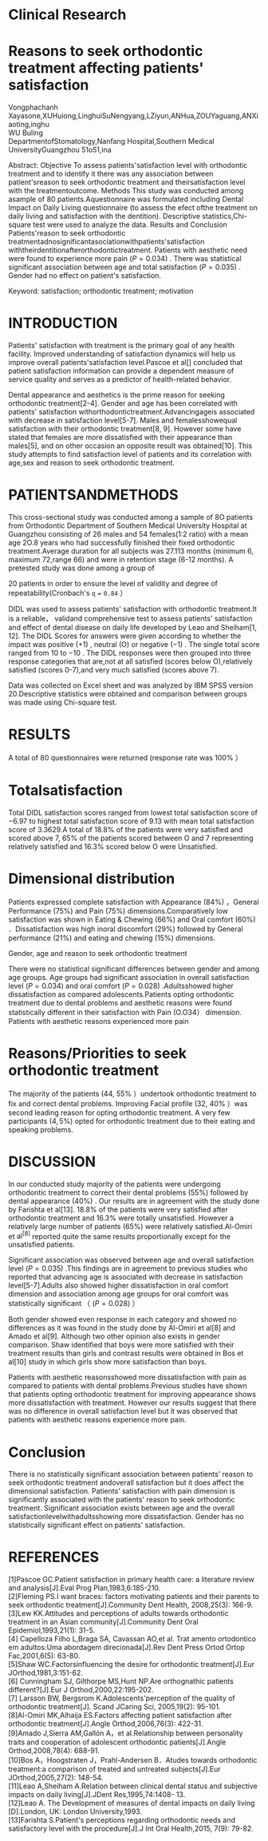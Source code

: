 # Clinical Research

# Reasons to seek orthodontic treatment affecting patients' satisfaction

Vongphachanh Xayasone,XUHuiong,LinghuiSuNengyang,LZiyun,ANHua,ZOUYaguang,ANXiaoting,inghu   
WU Buling   
DepartmentofStomatology,Nanfang Hospital,Southern Medical UniversityGuangzhou 51o51,ina

Abstract: Objective To assess patients'satisfaction level with orthodontic treatment and to identify it there was any association between patient'sreason to seek orthodontic treatment and theirsatisfaction level with the treatmentoutcome. Methods This study was conducted among asample of 80 patients.Aquestionnaire was formulated including Dental Impact on Daily Living questionnaire (to assess the efect ofthe treatment on daily living and satisfaction with the dentition). Descriptive statistics,Chi-square test were used to analyze the data. Results and Conclusion Patients'reason to seek orthodontic treatmentadnosignificantasociationwithpatients'satisfaction withtheirdentitionafterorthodontictreatment. Patients with aesthetic need were found to experience more pain $( P { = } 0 . 0 3 4 )$ . There was statistical significant association between age and total satisfaction $( P { = } 0 . 0 3 5 )$ . Gender had no effect on patient's satisfaction.

Keyword: satisfaction; orthodontic treatment; motivation

# INTRODUCTION

Patients' satisfaction with treatment is the primary goal of any health facility. Improved understanding of satisfaction dynamics will help us improve overall patients'satisfaction level.Pascoe et al[] concluded that patient satisfaction information can provide a dependent measure of service quality and serves as a predictor of health-related behavior.

Dental appearance and aesthetics is the prime reason for seeking orthodontic treatment[2-4]. Gender and age has been correlated with patients' satisfaction withorthodontictreatment.Advancingageis associated with decrease in satisfaction level[5-7]. Males and femalesshowequal satisfaction with their orthodontic treatment[8, 9]. However some have stated that females are more dissatisfied with their appearance than males[5], and on other occasion an opposite result was obtained[10]. This study attempts to find satisfaction level of patients and its correlation with age,sex and reason to seek orthodontic treatment.

# PATIENTSANDMETHODS

This cross-sectional study was conducted among a sample of 8O patients from Orthodontic Department of Southern Medical University Hospital at Guangzhou consisting of 26 males and 54 females(1:2 ratio) with a mean age 2O.8 years who had successfully finished their fixed orthodontic treatment.Average duration for all subjects was 27.113 months (minimum 6, maximum 72,range 66) and were in retention stage (6-12 months). A pretested study was done among a group of

20 patients in order to ensure the level of validity and degree of repeatability(Cronbach's $\scriptstyle \mathtt { q = 0 . 8 4 }$ ）

DIDL was used to assess patients' satisfaction with orthodontic treatment.It is a reliable， validand comprehensive test to assess patients' satisfaction and effect of dental disease on daily life developed by Leao and Sheiham[1, 12]. The DIDL Scores for answers were given according to whether the impact was positive $( + 1 )$ , neutral (O) or negative $( - 1 )$ . The single total score ranged from 10 to $- 1 0$ . The DIDL responses were then grouped into three response categories that are,not at all satisfied (scores below O),relatively satisfied (scores 0-7),and very much satisfied (scores above 7).

Data was collected on Excel sheet and was analyzed by IBM SPSS version 20.Descriptive statistics were obtained and comparison between groups was made using Chi-square test.

# RESULTS

A total of 80 questionnaires were returned (response rate was $100 \%$ ）

# Totalsatisfaction

Total DIDL satisfaction scores ranged from lowest total satisfaction score of $- 6 . 9 7$ to highest total satisfaction score of 9.13 with mean total satisfaction score of 3.3629.A total of $1 8 . 8 \%$ of the patients were very satisfied and scored above 7, $65 \%$ of the patients scored between O and 7 representing relatively satisfied and $1 6 . 3 \%$ scored below O were Unsatisfied.

# Dimensional distribution

Patients expressed complete satisfaction with Appearance $( 8 4 \% )$ ，General Performance $( 7 5 \% )$ and Pain $( 7 5 \% )$ dimensions.Comparatively low satisfaction was shown in Eating & Chewing $( 6 6 \% )$ and Oral comfort $( 6 0 \% )$ ．Dissatisfaction was high inoral discomfort $( 2 9 \% )$ followed by General performance $( 2 1 \% )$ and eating and chewing $( 1 5 \% )$ dimensions.

Gender, age and reason to seek orthodontic treatment

There were no statistical significant differences between gender and among age groups. Age groups had significant association in overall satisfaction level $( P { = } 0 . 0 3 4 )$ and oral comfort $\scriptstyle ( P = 0 . 0 2 8 )$ .Adultsshowed higher dissatisfaction as compared adolescents.Patients opting orthodontic treatment due to dental problems and aesthetic reasons were found statistically different in their satisfaction with Pain (O.O34） dimension. Patients with aesthetic reasons experienced more pain

# Reasons/Priorities to seek orthodontic treatment

The majority of the patients (44, $5 5 \%$ ）undertook orthodontic treatment to fix and correct dental problems. Improving Facial profile (32, $40 \%$ ）was second leading reason for opting orthodontic treatment. A very few participants $( 4 , 5 \% )$ opted for orthodontic treatment due to their eating and speaking problems.

# DISCUSSION

In our conducted study majority of the patients were undergoing orthodontic treatment to correct their dental problems $( 5 5 \% )$ followed by dental appearance $( 4 0 \% )$ . Our results are in agreement with the study done by Farishta et al[13]. $1 8 . 8 \%$ of the patients were very satisfied after orthodontic treatment and $1 6 . 3 \%$ were totally unsatisfied. However a relatively large number of patients $( 6 5 \% )$ were relatively satisfied.Al-Omiri et $\mathrm { { a l } ^ { [ 8 ] } }$ reported quite the same results proportionally except for the unsatisfied patients.

Significant association was observed between age and overall satisfaction level $( P { = } 0 . 0 3 5 )$ .This findings are in agreement to previous studies who reported that advancing age is associated with decrease in satisfaction level[5-7].Adults also showed higher dissatisfaction in oral comfort dimension and association among age groups for oral comfort was statistically significant （ $\scriptstyle ( P = 0 . 0 2 8 )$ ）

Both gender showed even response in each category and showed no differences as it was found in the study done by Al-Omiri et al[8] and Amado et al[9]. Although two other opinion also exists in gender comparison. Shaw identified that boys were more satisfied with their treatment results than girls and contrast results were obtained in Bos et al[10] study in which girls show more satisfaction than boys.

Patients with aesthetic reasonsshowed more dissatisfaction with pain as compared to patients with dental problems.Previous studies have shown that patients opting orthodontic treatment for improving appearance shows more dissatisfaction with treatment. However our results suggest that there was no difference in overall satisfaction level but it was observed that patients with aesthetic reasons experience more pain.

# Conclusion

There is no statistically significant association between patients’ reason to seek orthodontic treatment andoverall satisfaction but it does affect the dimensional satisfaction. Patients’ satisfaction with pain dimension is significantly associated with the patients' reason to seek orthodontic treatment. Significant association exists between age and the overall satisfactionlevelwithadultsshowing more dissatisfaction. Gender has no statistically significant effect on patients' satisfaction.

# REFERENCES

[1]Pascoe GC.Patient satisfaction in primary health care: a literature review and analysis[J].Eval Prog Plan,1983,6:185-210.   
[2]Fleming PS.I want braces: factors motivating patients and their parents to seek orthodontic treatment[J].Community Dent Health, 2008,25(3): 166-9.   
[3]Lew KK.Attitudes and perceptions of adults towards orthodontic treatment in an Asian community[J].Community Dent Oral Epidemiol,1993,21(1): 31-5.   
[4] Capelloza Filho L,Braga SA, Cavassan AO,et al. Trat amento ortodontico em adultos:Uma abordagem direcionada[J].Rev Dent Press Ortod Ortop Fac,2001,6(5): 63-80.   
[5]Shaw WC.Factorsinfluencing the desire for orthodontic treatment[J].Eur JOrthod,1981,3:151-62.   
[6] Cunningham SJ, Gilthorpe MS,Hunt NP.Are orthognathic patients different?[J].Eur J Orthod,2000,22:195-202.   
[7] Larsson BW, Bergsrom K.Adolescents'perception of the quality of orthodontic treatment[J]. Scand JCaring Sci, 2005,19(2): 95-101.   
[8]Al-Omiri MK,Alhaija ES.Factors affecting patient satisfaction after orthodontic treatment[J].Angle Orthod,2006,76(3): 422-31.   
[9]Amado J,Sierra AM,Gallón A，et al.Relationship between personality traits and cooperation of adolescent orthodontic patients[J].Angle Orthod,2008,78(4): 688-91.   
[10]Bos A，Hoogstraten J，Prahl-Andersen B．Atudes towards orthodontic treatment:a comparison of treated and untreated subjects[J].Eur JOrthod,2005,27(2): 148-54.   
[11]Leao A,Sheiham A.Relation between clinical dental status and subjective impacts on daily living[J].JDent Res,1995,74:1408- 13.   
[12]Leao A. The Development of measures of dental impacts on daily living [D].London, UK: London University,1993.   
[13]Farishta S.Patient's perceptions regarding orthodontic needs and satisfactory level with the procedure[J].J Int Oral Health,2015, 7(9): 79-82.